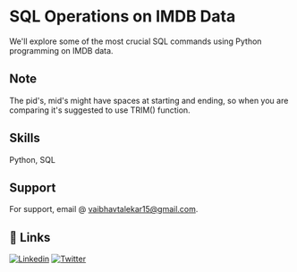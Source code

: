 
# SQL Operations on IMDB Data

We'll explore some of the most crucial SQL commands using Python programming on IMDB data.


## Note
The pid's, mid's might have spaces at starting and ending, so when you are comparing it's suggested to use TRIM() function.
## Skills
Python, SQL


## Support

For support, email @ vaibhavtalekar15@gmail.com.


## 🔗 Links
[![Linkedin](https://img.shields.io/badge/linkedin-0A66C2?style=for-the-badge&logo=linkedin&logoColor=white)](https://www.linkedin.com/in/vaibhav-talekar/)
[![Twitter](https://img.shields.io/badge/twitter-1DA1F2?style=for-the-badge&logo=twitter&logoColor=white)](https://twitter.com/vaibh_15)

